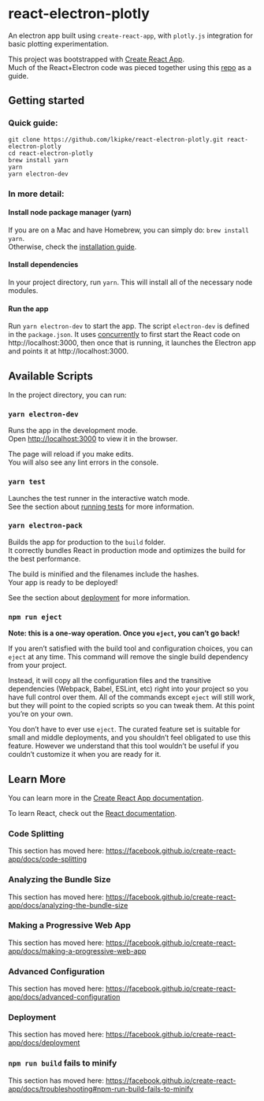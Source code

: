 # react-electron-plotly

An electron app built using `create-react-app`, with `plotly.js` integration for basic plotting experimentation.

This project was bootstrapped with [Create React App](https://github.com/facebook/create-react-app).<br>
Much of the React+Electron code was pieced together using this [repo](https://github.com/kitze/react-electron-example) as a guide.

## Getting started

### Quick guide:

```
git clone https://github.com/lkipke/react-electron-plotly.git react-electron-plotly
cd react-electron-plotly
brew install yarn
yarn
yarn electron-dev
```

### In more detail:

#### Install node package manager (yarn)

If you are on a Mac and have Homebrew, you can simply do: `brew install yarn`.<br>
Otherwise, check the [installation guide](https://yarnpkg.com/lang/en/docs/install/).

#### Install dependencies

In your project directory, run `yarn`. This will install all of the necessary node modules.

#### Run the app

Run `yarn electron-dev` to start the app. The script `electron-dev` is defined in the `package.json`. It uses [concurrently](https://www.npmjs.com/package/concurrently) to first start the React code on http://localhost:3000, then once that is running, it launches the Electron app and points it at http://localhost:3000.

## Available Scripts

In the project directory, you can run:

### `yarn electron-dev`

Runs the app in the development mode.<br>
Open [http://localhost:3000](http://localhost:3000) to view it in the browser.

The page will reload if you make edits.<br>
You will also see any lint errors in the console.

### `yarn test`

Launches the test runner in the interactive watch mode.<br>
See the section about [running tests](https://facebook.github.io/create-react-app/docs/running-tests) for more information.

### `yarn electron-pack`

Builds the app for production to the `build` folder.<br>
It correctly bundles React in production mode and optimizes the build for the best performance.

The build is minified and the filenames include the hashes.<br>
Your app is ready to be deployed!

See the section about [deployment](https://facebook.github.io/create-react-app/docs/deployment) for more information.

### `npm run eject`

**Note: this is a one-way operation. Once you `eject`, you can’t go back!**

If you aren’t satisfied with the build tool and configuration choices, you can `eject` at any time. This command will remove the single build dependency from your project.

Instead, it will copy all the configuration files and the transitive dependencies (Webpack, Babel, ESLint, etc) right into your project so you have full control over them. All of the commands except `eject` will still work, but they will point to the copied scripts so you can tweak them. At this point you’re on your own.

You don’t have to ever use `eject`. The curated feature set is suitable for small and middle deployments, and you shouldn’t feel obligated to use this feature. However we understand that this tool wouldn’t be useful if you couldn’t customize it when you are ready for it.

## Learn More

You can learn more in the [Create React App documentation](https://facebook.github.io/create-react-app/docs/getting-started).

To learn React, check out the [React documentation](https://reactjs.org/).

### Code Splitting

This section has moved here: https://facebook.github.io/create-react-app/docs/code-splitting

### Analyzing the Bundle Size

This section has moved here: https://facebook.github.io/create-react-app/docs/analyzing-the-bundle-size

### Making a Progressive Web App

This section has moved here: https://facebook.github.io/create-react-app/docs/making-a-progressive-web-app

### Advanced Configuration

This section has moved here: https://facebook.github.io/create-react-app/docs/advanced-configuration

### Deployment

This section has moved here: https://facebook.github.io/create-react-app/docs/deployment

### `npm run build` fails to minify

This section has moved here: https://facebook.github.io/create-react-app/docs/troubleshooting#npm-run-build-fails-to-minify
